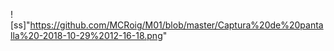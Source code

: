 ![ss]"https://github.com/MCRoig/M01/blob/master/Captura%20de%20pantalla%20-2018-10-29%2012-16-18.png"
